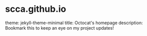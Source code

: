 # scca.github.io

theme: jekyll-theme-minimal
title: Octocat's homepage
description: Bookmark this to keep an eye on my project updates!
